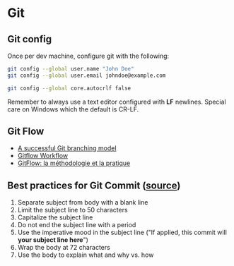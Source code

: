 # Git

## Git config

Once per dev machine, configure git with the following:

```bash
git config --global user.name "John Doe"
git config --global user.email johndoe@example.com

git config --global core.autocrlf false
```

Remember to always use a text editor configured with **LF** newlines. Special care on Windows which the default is CR-LF.

## Git Flow

 * [A successful Git branching model](http://nvie.com/posts/a-successful-git-branching-model/)
 * [Gitflow Workflow](https://www.atlassian.com/git/tutorials/comparing-workflows/gitflow-workflow)
 * [GitFlow: la méthodologie et la pratique](https://blog.nathanaelcherrier.com/2016/07/11/gitflow-la-methodologie-et-la-pratique/)

## Best practices for Git Commit ([source](https://chris.beams.io/posts/git-commit/))
 1. Separate subject from body with a blank line
 2. Limit the subject line to 50 characters
 3. Capitalize the subject line
 4. Do not end the subject line with a period
 5. Use the imperative mood in the subject line ("If applied, this commit will __your subject line here__")
 6. Wrap the body at 72 characters
 7. Use the body to explain what and why vs. how
